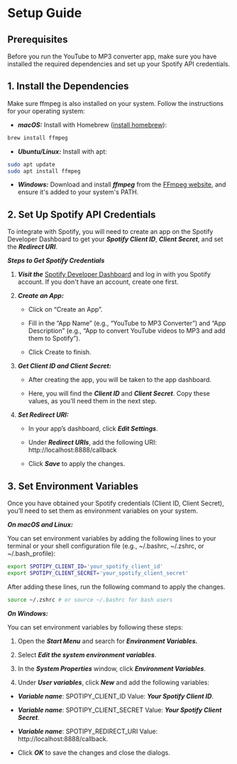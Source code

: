 # Setup Guide

## Prerequisites
Before you run the YouTube to MP3 converter app, make sure you have installed the required dependencies and set up your Spotify API credentials.

## 1. Install the Dependencies

Make sure ffmpeg is also installed on your system. Follow the instructions for your operating system:

 - ***macOS:*** Install with Homebrew ([install homebrew](https://www.youtube.com/watch?v=IWJKRmFLn-g)):
```bash
brew install ffmpeg
```

- ***Ubuntu/Linux:*** Install with apt:
```bash
sudo apt update
sudo apt install ffmpeg
```

- ***Windows:*** Download and install ***ffmpeg*** from the [FFmpeg website](https://www.ffmpeg.org/), and ensure it's added to your system's PATH.


## 2. Set Up Spotify API Credentials

To integrate with Spotify, you will need to create an app on the Spotify Developer Dashboard to get your ***Spotify Client ID***, ***Client Secret***, and set the ***Redirect URI***.

***Steps to Get Spotify Credentials***

 1. ***Visit the*** [Spotify Developer Dashboard](https://developer.spotify.com/) and log in with you Spotify account. If you don't have an account, create one first.

 2. ***Create an App:***
    - Click on “Create an App”.
  
	- Fill in the “App Name” (e.g., “YouTube to MP3 Converter”) and “App Description” (e.g., “App to convert YouTube videos to MP3 and add them to Spotify”).
  
	- Click Create to finish.

3. ***Get Client ID and Client Secret:***
	 - After creating the app, you will be taken to the app dashboard.
  
	 - Here, you will find the ***Client ID*** and ***Client Secret***. Copy these values, as you’ll need them in the next step.

4. ***Set Redirect URI:***
	 - In your app’s dashboard, click ***Edit Settings***.
  
	 - Under ***Redirect URIs***, add the following URI: http://localhost:8888/callback
  
	 - Click ***Save*** to apply the changes.


## 3. Set Environment Variables
Once you have obtained your Spotify credentials (Client ID, Client Secret), you’ll need to set them as environment variables on your system.

***On macOS and Linux:***

You can set environment variables by adding the following lines to your terminal or your shell configuration file (e.g., ~/.bashrc, ~/.zshrc, or ~/.bash_profile):
```bash
export SPOTIPY_CLIENT_ID='your_spotify_client_id'
export SPOTIPY_CLIENT_SECRET='your_spotify_client_secret'
```

After adding these lines, run the following command to apply the changes.
```bash
source ~/.zshrc # or source ~/.bashrc for bash users
```

***On Windows:***

You can set environment variables by following these steps:

1. Open the ***Start Menu*** and search for ***Environment Variables.***

2.	Select ***Edit the system environment variables***.

3.	In the ***System Properties*** window, click ***Environment Variables***.
4.	Under ***User variables***, click ***New*** and add the following variables:

 - ***Variable name***: SPOTIPY_CLIENT_ID
Value: ***Your Spotify Client ID***.
- ***Variable name***: SPOTIPY_CLIENT_SECRET
Value: ***Your Spotify Client Secret***.
- ***Variable name***: SPOTIPY_REDIRECT_URI
 Value: http://localhost:8888/callback.

- Click ***OK*** to save the changes and close the dialogs.
